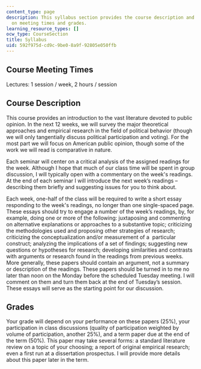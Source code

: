 ```yaml
---
content_type: page
description: This syllabus section provides the course description and information
  on meeting times and grades.
learning_resource_types: []
ocw_type: CourseSection
title: Syllabus
uid: 592f975d-cd9c-9be0-8a9f-92805e050ffb
---
```


Course Meeting Times
--------------------

Lectures: 1 session / week, 2 hours / session

Course Description
------------------

This course provides an introduction to the vast literature devoted to public opinion. In the next 12 weeks, we will survey the major theoretical approaches and empirical research in the field of political behavior (though we will only tangentially discuss political participation and voting). For the most part we will focus on American public opinion, though some of the work we will read is comparative in nature.

Each seminar will center on a critical analysis of the assigned readings for the week. Although I hope that much of our class time will be spent in group discussion, I will typically open with a commentary on the week's readings. At the end of each seminar I will introduce the next week’s readings – describing them briefly and suggesting issues for you to think about.

Each week, one-half of the class will be required to write a short essay responding to the week's readings, no longer than one single-spaced page. These essays should try to engage a number of the week’s readings, by, for example, doing one or more of the following: juxtaposing and commenting on alternative explanations or approaches to a substantive topic; criticizing the methodologies used and proposing other strategies of research; criticizing the conceptualization and/or measurement of a  particular construct; analyzing the implications of a set of findings; suggesting new questions or hypotheses for research; developing similarities and contrasts with arguments or research found in the readings from previous weeks. More generally, these papers should contain an argument, not a summary or description of the readings. These papers should be turned in to me no later than noon on the Monday before the scheduled Tuesday meeting. I will comment on them and turn them back at the end of Tuesday’s session. These essays will serve as the starting point for our discussion.

Grades
------

Your grade will depend on your performance on these papers (25%), your participation in class discussions (quality of participation weighted by volume of participation, another 25%), and a term paper due at the end of the term (50%). This paper may take several forms: a standard literature review on a topic of your choosing; a report of original empirical research; even a first run at a dissertation prospectus. I will provide more details about this paper later in the term.